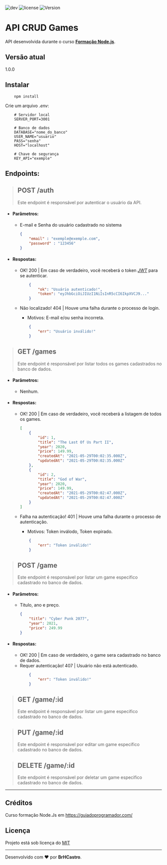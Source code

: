 ![dev](https://img.shields.io/badge/@BrHCastro-API%20--%20Rest-orange)
![license](https://img.shields.io/github/license/brhcastro/api_rest_express)
![Version](https://img.shields.io/github/package-json/v/brhcastro/api_rest_express)

# API CRUD Games

API desenvolvida durante o curso **[Formação Node.js](https://guiadoprogramador.com/course/index/7/7#_)**.

## Versão atual
1.0.0

## Instalar
```node
    npm install
```
Crie um arquivo *.env*:
```
    # Servidor local
    SERVER_PORT=3001

    # Banco de dados
    DATABASE="nome_do_banco"
    USER_NAME="usuario"
    PASS="senha"
    HOST="localhost"

    # Chave de segurança
    KEY_API="exemple" 
```

## Endpoints:

>## POST /auth
>Este endpoint é responsável por autenticar o usuário da API.
- #### Parâmetros:
    - E-mail e Senha do usuário cadastrado no sistema

        ```json
        {
            "email" : "exemple@exemple.com",
            "password" : "123456"
        }
        ```
- #### Respostas:
    - OK! 200 | Em caso de verdadeiro, você receberá o token *[JWT](https://jwt.io/)* para se autenticar.

        ```json
            {
                "ok": "Usuário autenticado!",
                "token": "eyJhbGciOiJIUzI1NiIsInR5cCI6IkpXVCJ9..."
            }
        ```
    - Não localizado! 404 | Houve uma falha durante o processo de login.
        - Motivos: E-mail e/ou senha incorreta.

        ```json
            {
                "err": "Usuário inválido!"
            }
        ```

>## GET /games
>Este endpoint é responsável por listar todos os games cadastrados no banco de dados.
- #### Parâmetros:
    - Nenhum.
- #### Respostas:
    - OK! 200 | Em caso de verdadeiro, você receberá a listagem de todos os games.

        ```json
        [
            {
                "id": 1,
                "title": "The Last Of Us Part II",
                "year": 2020,
                "price": 149.99,
                "createdAt": "2021-05-29T00:02:35.000Z",
                "updatedAt": "2021-05-29T00:02:35.000Z"
            },
            {
                "id": 2,
                "title": "God of War",
                "year": 2020,
                "price": 149.99,
                "createdAt": "2021-05-29T00:02:47.000Z",
                "updatedAt": "2021-05-29T00:02:47.000Z"
            }
        ]
        ```
    - Falha na autenticação! 401 | Houve uma falha durante o processo de autenticação.
        - Motivos: Token inválodo, Token expirado.
        ```json
            {
                "err": "Token inválido!"
            }
        ```

>## POST /game
>Este endpoint é responsável por listar um game especifico cadastrado no banco de dados.
- #### Parâmetros:
    - Titulo, ano e preço.

        ```json
        {
            "title": "Cyber Punk 2077",
            "year": 2021,
            "price": 249.99
        }
        ```
- #### Respostas:
    - OK! 200 | Em caso de verdadeiro, o game sera cadastrado no banco de dados.
    - Requer autenticação! 407 | Usuário não está autenticado.
        ```json
            {
                "err": "Token inválido!"
            }
        ```
>## GET /game/:id
>Este endpoint é responsável por listar um game especifico cadastrado no banco de dados.

>## PUT /game/:id
>Este endpoint é responsável por editar um game especifico cadastrado no banco de dados.

>## DELETE /game/:id
>Este endpoint é responsável por deletar um game especifico cadastrado no banco de dados.
---

## Créditos
Curso formação Node.Js em https://guiadoprogramador.com/

## Licença
Projeto está sob licença do [MIT](https://opensource.org/licenses/mit-license.php)

---

Desenvolvido com :heart: por **BrHCastro**.
